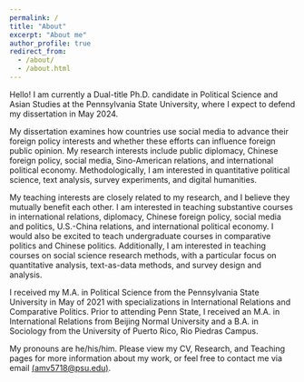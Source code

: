```yaml
---
permalink: /
title: "About"
excerpt: "About me"
author_profile: true
redirect_from:
  - /about/
  - /about.html
---
```


Hello! I am currently a Dual-title Ph.D. candidate in Political Science and Asian Studies at the Pennsylvania State University, where I expect to defend my dissertation in May 2024.

My dissertation examines how countries use social media to advance their foreign policy interests and whether these efforts can influence foreign public opinion. My research interests include public diplomacy, Chinese foreign policy, social media, Sino-American relations, and international political economy. Methodologically, I am interested in quantitative political science, text analysis, survey experiments, and digital humanities.

My teaching interests are closely related to my research, and I believe they mutually benefit each other. I am interested in teaching substantive courses in international relations, diplomacy, Chinese foreign policy, social media and politics, U.S.-China relations, and international political economy. I would also be excited to teach undergraduate courses in comparative politics and Chinese politics. Additionally, I am interested in teaching courses on social science research methods, with a particular focus on quantitative analysis, text-as-data methods, and survey design and analysis.

I received my M.A. in Political Science from the Pennsylvania State University in May of 2021 with specializations in International Relations and Comparative Politics. Prior to attending Penn State, I received an M.A. in International Relations from Beijing Normal University and a B.A. in Sociology from the University of Puerto Rico, Rio Piedras Campus.

My pronouns are he/his/him. Please view my CV, Research, and Teaching pages for more information about my work, or feel free to contact me via email [(amv5718@psu.edu)](mailto:amv5718@psu.edu).
